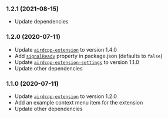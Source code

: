 ### 1.2.1 (2021-08-15)

- Update dependencies

### 1.2.0 (2020-07-11)

- Update [`airdcpp-extension`](https://github.com/airdcpp-web/airdcpp-extension-js/) to version 1.4.0
- Add [`signalReady`](https://github.com/airdcpp-web/airdcpp-extensions/blob/master/README.md#signalready) property in package.json (defaults to `false`)
- Update [`airdcpp-extension-settings`](https://github.com/airdcpp-web/airdcpp-extension-settings-js/) to version 1.1.0
- Update other dependencies

### 1.1.0 (2020-07-11)

- Update [`airdcpp-extension`](https://github.com/airdcpp-web/airdcpp-extension-js/) to version 1.2.0
- Add an example context menu item for the extension
- Update other dependencies